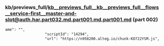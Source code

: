 ### kb/previews_full/kb__previews_full__kb__previews_full__flows__service-first__master-and-slot@auth.har.part032.md.part001.md.part001.md (part 002)

```md
ame": "",
                  "scriptId": "14294",
                  "url": "https://n958200.alteg.io/chunk-KO722YSM.js",
       
```

```

